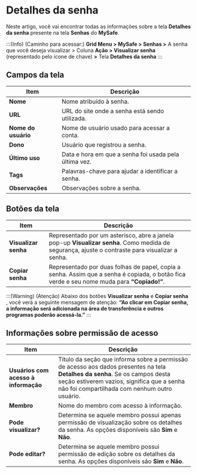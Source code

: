 # Detalhes da senha

Neste artigo, você vai encontrar todas as informações sobre a tela **Detalhes da senha** presente na tela **Senhas** do **MySafe**.

:::(Info) (Caminho para acessar:)
**Grid Menu > MySafe > Senhas >** A senha que você deseja visualizar > Coluna **Ação > Visualizar senha** (representado pelo ícone de chave) **>** Tela **Detalhes da senha**
:::

## Campos da tela


| Item | Descrição |
| --- | --- |
| **Nome** | Nome atribuído à senha. |
| **URL** | URL do site onde a senha está sendo utilizada. |
| **Nome do usuário** | Nome de usuário usado para acessar a conta. |
| **Dono** | Usuário que registrou a senha. |
| **Último uso** | Data e hora em que a senha foi usada pela última vez. |
| **Tags** | Palavras-chave para ajudar a identificar a senha. |
| **Observações** | Observações sobre a senha. |

## Botões da tela


| Item | Descrição |
| --- | --- |
| **Visualizar senha** | Representado por um asterisco, abre a janela pop-up **Visualizar senha**. Como medida de segurança, ajuste o contraste para visualizar a senha. |
| **Copiar senha** | Representado por duas folhas de papel, copia a senha. Assim que a senha é copiada, o botão fica verde e seu nome muda para **“Copiado!”**.  |

:::(Warning) (Atenção)
Abaixo dos botões **Visualizar senha** e **Copiar senha** , você verá a seguinte mensagem de atenção: **“Ao clicar em Copiar senha, a informação será adicionada na área de transferência e outros programas poderão acessá-la.”**
:::

## Informações sobre permissão de acesso

| Item | Descrição |
| --- | --- |
| **Usuários com acesso à informação** | Título da seção que informa sobre a permissão de acesso aos dados presentes na tela **Detalhes da senha**. Se os campos desta seção estiverem vazios, significa que a senha não foi compartilhada com nenhum outro usuário.  |
| **Membro** | Nome do membro com acesso à informação. |
| **Pode visualizar?** | Determina se aquele membro possui apenas permissão de visualização sobre os detalhes da senha. As opções disponíveis são **Sim** e **Não**.  |
| **Pode editar?** | Determina se aquele membro possui permissão de edição sobre os detalhes da senha. As opções disponíveis são **Sim** e **Não**.  |
